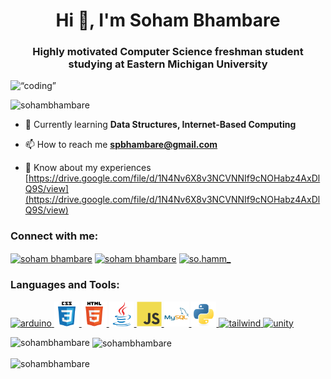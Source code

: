 <h1 align="center">Hi 👋, I'm Soham Bhambare</h1>
<h3 align="center">Highly motivated Computer Science freshman student studying at Eastern Michigan University</h3>

<img align = “right” alt = “coding” width = “400” src = "https://media.tenor.com/GfSX-u7VGM4AAAAC/coding.gif">

<p align="left"> <img src="https://komarev.com/ghpvc/?username=sohambhambare&label=Profile%20views&color=0e75b6&style=flat" alt="sohambhambare" /> </p>

- 🌱 Currently learning **Data Structures, Internet-Based Computing**

- 📫 How to reach me **spbhambare@gmail.com**

- 📄 Know about my experiences [https://drive.google.com/file/d/1N4Nv6X8v3NCVNNIf9cNOHabz4AxDlQ9S/view](https://drive.google.com/file/d/1N4Nv6X8v3NCVNNIf9cNOHabz4AxDlQ9S/view)

<h3 align="left">Connect with me:</h3>
<p align="left">
<a href="https://linkedin.com/in/soham bhambare" target="blank"><img align="center" src="https://raw.githubusercontent.com/rahuldkjain/github-profile-readme-generator/master/src/images/icons/Social/linked-in-alt.svg" alt="soham bhambare" height="30" width="40" /></a>
<a href="https://fb.com/soham bhambare" target="blank"><img align="center" src="https://raw.githubusercontent.com/rahuldkjain/github-profile-readme-generator/master/src/images/icons/Social/facebook.svg" alt="soham bhambare" height="30" width="40" /></a>
<a href="https://instagram.com/so.hamm_" target="blank"><img align="center" src="https://raw.githubusercontent.com/rahuldkjain/github-profile-readme-generator/master/src/images/icons/Social/instagram.svg" alt="so.hamm_" height="30" width="40" /></a>
</p>

<h3 align="left">Languages and Tools:</h3>
<p align="left"> <a href="https://www.arduino.cc/" target="_blank" rel="noreferrer"> <img src="https://cdn.worldvectorlogo.com/logos/arduino-1.svg" alt="arduino" width="40" height="40"/> </a> <a href="https://www.w3schools.com/css/" target="_blank" rel="noreferrer"> <img src="https://raw.githubusercontent.com/devicons/devicon/master/icons/css3/css3-original-wordmark.svg" alt="css3" width="40" height="40"/> </a> <a href="https://www.w3.org/html/" target="_blank" rel="noreferrer"> <img src="https://raw.githubusercontent.com/devicons/devicon/master/icons/html5/html5-original-wordmark.svg" alt="html5" width="40" height="40"/> </a> <a href="https://www.java.com" target="_blank" rel="noreferrer"> <img src="https://raw.githubusercontent.com/devicons/devicon/master/icons/java/java-original.svg" alt="java" width="40" height="40"/> </a> <a href="https://developer.mozilla.org/en-US/docs/Web/JavaScript" target="_blank" rel="noreferrer"> <img src="https://raw.githubusercontent.com/devicons/devicon/master/icons/javascript/javascript-original.svg" alt="javascript" width="40" height="40"/> </a> <a href="https://www.mysql.com/" target="_blank" rel="noreferrer"> <img src="https://raw.githubusercontent.com/devicons/devicon/master/icons/mysql/mysql-original-wordmark.svg" alt="mysql" width="40" height="40"/> </a> <a href="https://www.python.org" target="_blank" rel="noreferrer"> <img src="https://raw.githubusercontent.com/devicons/devicon/master/icons/python/python-original.svg" alt="python" width="40" height="40"/> </a> <a href="https://tailwindcss.com/" target="_blank" rel="noreferrer"> <img src="https://www.vectorlogo.zone/logos/tailwindcss/tailwindcss-icon.svg" alt="tailwind" width="40" height="40"/> </a> <a href="https://unity.com/" target="_blank" rel="noreferrer"> <img src="https://www.vectorlogo.zone/logos/unity3d/unity3d-icon.svg" alt="unity" width="40" height="40"/> </a> </p>

<p><img align="left" src="https://github-readme-stats.vercel.app/api/top-langs?username=sohambhambare&show_icons=true&locale=en&layout=compact" alt="sohambhambare" /></p>

<p>&nbsp;<img align="center" src="https://github-readme-stats.vercel.app/api?username=sohambhambare&show_icons=true&locale=en" alt="sohambhambare" /></p>

<p><img align="center" src="https://github-readme-streak-stats.herokuapp.com/?user=sohambhambare&" alt="sohambhambare" /></p>
